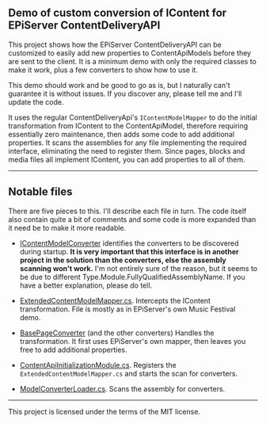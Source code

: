 ## Demo of custom conversion of IContent for EPiServer ContentDeliveryAPI

This project shows how the EPiServer ContentDeliveryAPI can be customized to easily add new properties to ContentApiModels before they are sent to the client. It is a minimum demo with only the required classes to make it work, plus a few converters to show how to use it.

This demo should work and be good to go as is, but I naturally can't guarantee it is without issues. If you discover any, please tell me and I'll update the code.

It uses the regular ContentDeliveryApi's `IContentModelMapper` to do the initial transformation from IContent to the ContentApiModel, therefore requiring essentially zero maintenance, then adds some code to add additional properties. It scans the assemblies for any file implementing the required interface, eliminating the need to register them. Since pages, blocks and media files all implement IContent, you can add properties to all of them.

---

## Notable files
There are five pieces to this. I'll describe each file in turn. The code itself also contain quite a bit of comments and some code is more expanded than it need be to make it more readable.

* [IContentModelConverter](/DemoCustomModelConverters.Models/IContentModelConverter.cs)
identifies the converters to be discovered during startup. **It is very important that this interface is in another project in the solution than the converters, else the assembly scanning won't work.** I'm not entirely sure of the reason, but it seems to be due to different Type.Module.FullyQualifiedAssemblyName. If you have a better explanation, please do tell.

* [ExtendedContentModelMapper.cs](/DemoCustomModelConverters/ContentApi/ExtendedContentModelMapper.cs). Intercepts the IContent transformation. File is mostly as in EPiServer's own Music Festival demo.

* [BasePageConverter](/DemoCustomModelConverters/ContentApi/Converters/BasePageConverter.cs) (and the other converters) Handles the transformation. It first uses EPiServer's own mapper, then leaves you free to add additional properties.

* [ContentApiInitializationModule.cs](/DemoCustomModelConverters/Infrastructure/Initialization/ContentApiInitializationModule.cs). Registers the `ExtendedContentModelMapper.cs` and starts the scan for converters.

* [ModelConverterLoader.cs](/DemoCustomModelConverters/ContentApi/ModelConverterLoader.cs). Scans the assembly for converters.

---

This project is licensed under the terms of the MIT license.
